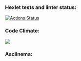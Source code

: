 ### Hexlet tests and linter status:
[![Actions Status](https://github.com/irinaPilkova/python-project-lvl1/workflows/hexlet-check/badge.svg)](https://github.com/irinaPilkova/python-project-lvl1/actions)

### Code Climate:
<a href="https://codeclimate.com/github/irinaPilkova/python-project-lvl1/maintainability"><img src="https://api.codeclimate.com/v1/badges/43561ada62a82e93237d/maintainability" /></a>

### Asciinema:
<a href="https://asciinema.org/a/R54ZQqpf0Z0AjOWKH9Z5QvQR2">
<a href="https://asciinema.org/a/MzQjkriKSrjg7H1HQyQ0hE4fy">
